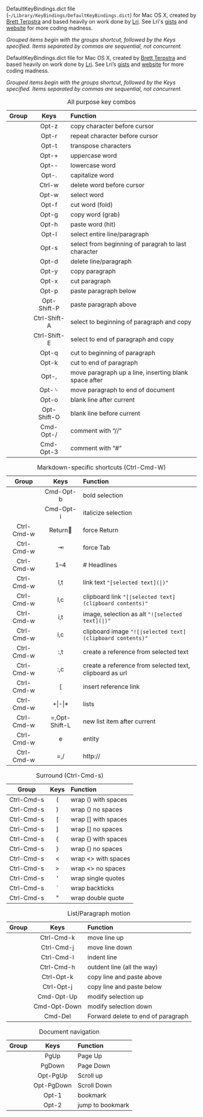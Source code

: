DefaultKeyBindings.dict file (`~/Library/KeyBindings/DefaultKeyBindings.dict`) for Mac OS X, created by [Brett Terpstra][] and based heavily on work done by [Lri][lrikeys]. See Lri's [gists][lrigists] and [website][lriweb] for more coding madness.

[lrikeys]: http://www.cs.helsinki.fi/u/lranta/keybindings/
[lriweb]: http://www.cs.helsinki.fi/u/lranta/
[lrigists]: https://gist.github.com/Lri
[brett terpstra]: http://brettterpstra.com

*Grouped items begin with the groups shortcut, followed by the Keys specified. Items separated by commas are sequential, not concurrent.*

<p>DefaultKeyBindings.dict file for Mac OS X, created by <a href="http://brettterpstra.com">Brett Terpstra</a> and based heavily on work done by <a href="http://www.cs.helsinki.fi/u/lranta/keybindings/">Lri</a>. See Lri&#8217;s <a href="https://gist.github.com/Lri">gists</a> and <a href="http://www.cs.helsinki.fi/u/lranta/">website</a> for more coding madness.</p>

<p><em>Grouped items begin with the groups shortcut, followed by the Keys specified. Items separated by commas are sequential, not concurrent.</em></p>

<table>
<caption id="allpurposekeycombos"> All purpose key combos </caption>
<colgroup>
<col style="text-align:center;"/>
<col style="text-align:center;"/>
<col style="text-align:left;"/>
</colgroup>

<thead>
<tr>
	<th style="text-align:center;">Group</th>
	<th style="text-align:center;">Keys</th>
	<th style="text-align:left;">Function</th>
</tr>
</thead>

<tbody>
<tr>
	<td style="text-align:center;"></td>
	<td style="text-align:center;">Opt-z</td>
	<td style="text-align:left;">copy character before cursor</td>
</tr>
<tr>
	<td style="text-align:center;"></td>
	<td style="text-align:center;">Opt-r</td>
	<td style="text-align:left;">repeat character before cursor</td>
</tr>
<tr>
	<td style="text-align:center;"></td>
	<td style="text-align:center;">Opt-t</td>
	<td style="text-align:left;">transpose characters</td>
</tr>
<tr>
	<td style="text-align:center;"></td>
	<td style="text-align:center;">Opt-+</td>
	<td style="text-align:left;">uppercase word</td>
</tr>
<tr>
	<td style="text-align:center;"></td>
	<td style="text-align:center;">Opt--</td>
	<td style="text-align:left;">lowercase word</td>
</tr>
<tr>
	<td style="text-align:center;"></td>
	<td style="text-align:center;">Opt-.</td>
	<td style="text-align:left;">capitalize word</td>
</tr>
<tr>
	<td style="text-align:center;"></td>
	<td style="text-align:center;">Ctrl-w</td>
	<td style="text-align:left;">delete word before cursor</td>
</tr>
<tr>
	<td style="text-align:center;"></td>
	<td style="text-align:center;">Opt-w</td>
	<td style="text-align:left;">select word</td>
</tr>
<tr>
	<td style="text-align:center;"></td>
	<td style="text-align:center;">Opt-f</td>
	<td style="text-align:left;">cut word (fold)</td>
</tr>
<tr>
	<td style="text-align:center;"></td>
	<td style="text-align:center;">Opt-g</td>
	<td style="text-align:left;">copy word (grab)</td>
</tr>
<tr>
	<td style="text-align:center;"></td>
	<td style="text-align:center;">Opt-h</td>
	<td style="text-align:left;">paste word (hit)</td>
</tr>
<tr>
	<td style="text-align:center;"></td>
	<td style="text-align:center;">Opt-l</td>
	<td style="text-align:left;">select entire line/paragraph</td>
</tr>
<tr>
	<td style="text-align:center;"></td>
	<td style="text-align:center;">Opt-s</td>
	<td style="text-align:left;">select from beginning of paragrah to last character</td>
</tr>
<tr>
	<td style="text-align:center;"></td>
	<td style="text-align:center;">Opt-d</td>
	<td style="text-align:left;">delete line/paragraph</td>
</tr>
<tr>
	<td style="text-align:center;"></td>
	<td style="text-align:center;">Opt-y</td>
	<td style="text-align:left;">copy paragraph</td>
</tr>
<tr>
	<td style="text-align:center;"></td>
	<td style="text-align:center;">Opt-x</td>
	<td style="text-align:left;">cut paragraph</td>
</tr>
<tr>
	<td style="text-align:center;"></td>
	<td style="text-align:center;">Opt-p</td>
	<td style="text-align:left;">paste paragraph below</td>
</tr>
<tr>
	<td style="text-align:center;"></td>
	<td style="text-align:center;">Opt-Shift-P</td>
	<td style="text-align:left;">paste paragraph above</td>
</tr>
<tr>
	<td style="text-align:center;"></td>
	<td style="text-align:center;">Ctrl-Shift-A</td>
	<td style="text-align:left;">select to beginning of paragraph and copy</td>
</tr>
<tr>
	<td style="text-align:center;"></td>
	<td style="text-align:center;">Ctrl-Shift-E</td>
	<td style="text-align:left;">select to end of paragraph and copy</td>
</tr>
<tr>
	<td style="text-align:center;"></td>
	<td style="text-align:center;">Opt-q</td>
	<td style="text-align:left;">cut to beginning of paragraph</td>
</tr>
<tr>
	<td style="text-align:center;"></td>
	<td style="text-align:center;">Opt-k</td>
	<td style="text-align:left;">cut to end of paragraph</td>
</tr>
<tr>
	<td style="text-align:center;"></td>
	<td style="text-align:center;">Opt-,</td>
	<td style="text-align:left;">move paragraph up a line, inserting blank space after</td>
</tr>
<tr>
	<td style="text-align:center;"></td>
	<td style="text-align:center;">Opt-␠</td>
	<td style="text-align:left;">move paragraph to end of document</td>
</tr>
<tr>
	<td style="text-align:center;"></td>
	<td style="text-align:center;">Opt-o</td>
	<td style="text-align:left;">blank line after current</td>
</tr>
<tr>
	<td style="text-align:center;"></td>
	<td style="text-align:center;">Opt-Shift-O</td>
	<td style="text-align:left;">blank line before current</td>
</tr>
<tr>
	<td style="text-align:center;"></td>
	<td style="text-align:center;">Cmd-Opt-/</td>
	<td style="text-align:left;">comment with “//”</td>
</tr>
<tr>
	<td style="text-align:center;"></td>
	<td style="text-align:center;">Cmd-Opt-3</td>
	<td style="text-align:left;">comment with “#”</td>
</tr>
</tbody>
</table>


<table>
<caption id="markdown-specificshortcutsx2318w"> Markdown-specific shortcuts (Ctrl-Cmd-W) </caption>
<colgroup>
<col style="text-align:center;"/>
<col style="text-align:center;"/>
<col style="text-align:left;"/>
</colgroup>

<thead>
<tr>
	<th style="text-align:center;">Group</th>
	<th style="text-align:center;">Keys</th>
	<th style="text-align:left;">Function</th>
</tr>
</thead>

<tbody>
<tr>
	<td style="text-align:center;"></td>
	<td style="text-align:center;">Cmd-Opt-b</td>
	<td style="text-align:left;">bold selection</td>
</tr>
<tr>
	<td style="text-align:center;"></td>
	<td style="text-align:center;">Cmd-Opt-i</td>
	<td style="text-align:left;">italicize selection</td>
</tr>
<tr>
	<td style="text-align:center;">Ctrl-Cmd-w</td>
	<td style="text-align:center;">Return</td>
	<td style="text-align:left;">force Return</td>
</tr>
<tr>
	<td style="text-align:center;">Ctrl-Cmd-w</td>
	<td style="text-align:center;">⇥</td>
	<td style="text-align:left;">force Tab</td>
</tr>
<tr>
	<td style="text-align:center;">Ctrl-Cmd-w</td>
	<td style="text-align:center;">1–4</td>
	<td style="text-align:left;"># Headlines</td>
</tr>
<tr>
	<td style="text-align:center;">Ctrl-Cmd-w</td>
	<td style="text-align:center;">l,t</td>
	<td style="text-align:left;">link text <code>"[selected text](|)"</code></td>
</tr>
<tr>
	<td style="text-align:center;">Ctrl-Cmd-w</td>
	<td style="text-align:center;">l,c</td>
	<td style="text-align:left;">clipboard link <code>"[|selected text](clipboard contents)"</code></td>
</tr>
<tr>
	<td style="text-align:center;">Ctrl-Cmd-w</td>
	<td style="text-align:center;">i,t</td>
	<td style="text-align:left;">image, selection as alt <code>"![selected text](|)"</code></td>
</tr>
<tr>
	<td style="text-align:center;">Ctrl-Cmd-w</td>
	<td style="text-align:center;">i,c</td>
	<td style="text-align:left;">clipboard image <code>"![|selected text](clipboard contents)"</code></td>
</tr>
<tr>
	<td style="text-align:center;">Ctrl-Cmd-w</td>
	<td style="text-align:center;">:,t</td>
	<td style="text-align:left;">create a reference from selected text</td>
</tr>
<tr>
	<td style="text-align:center;">Ctrl-Cmd-w</td>
	<td style="text-align:center;">:,c</td>
	<td style="text-align:left;">create a reference from selected text, clipboard as url</td>
</tr>
<tr>
	<td style="text-align:center;">Ctrl-Cmd-w</td>
	<td style="text-align:center;">[</td>
	<td style="text-align:left;">insert reference link</td>
</tr>
<tr>
	<td style="text-align:center;">Ctrl-Cmd-w</td>
	<td style="text-align:center;">+|-|*</td>
	<td style="text-align:left;">lists</td>
</tr>
<tr>
	<td style="text-align:center;">Ctrl-Cmd-w</td>
	<td style="text-align:center;">=,Opt-Shift-L</td>
	<td style="text-align:left;">new list item after current</td>
</tr>
<tr>
	<td style="text-align:center;">Ctrl-Cmd-w</td>
	<td style="text-align:center;">e</td>
	<td style="text-align:left;">entity</td>
</tr>
<tr>
	<td style="text-align:center;">Ctrl-Cmd-w</td>
	<td style="text-align:center;">=,/</td>
	<td style="text-align:left;">http://</td>
</tr>
</tbody>
</table>


<table>
<caption id="surroundx2318s"> Surround (Ctrl-Cmd-s) </caption>
<colgroup>
<col style="text-align:center;"/>
<col style="text-align:center;"/>
<col style="text-align:left;"/>
</colgroup>

<thead>
<tr>
	<th style="text-align:center;">Group</th>
	<th style="text-align:center;">Keys</th>
	<th style="text-align:left;">Function</th>
</tr>
</thead>

<tbody>
<tr>
	<td style="text-align:center;">Ctrl-Cmd-s</td>
	<td style="text-align:center;">(</td>
	<td style="text-align:left;">wrap () with spaces</td>
</tr>
<tr>
	<td style="text-align:center;">Ctrl-Cmd-s</td>
	<td style="text-align:center;">)</td>
	<td style="text-align:left;">wrap () no spaces</td>
</tr>
<tr>
	<td style="text-align:center;">Ctrl-Cmd-s</td>
	<td style="text-align:center;">[</td>
	<td style="text-align:left;">wrap [] with spaces</td>
</tr>
<tr>
	<td style="text-align:center;">Ctrl-Cmd-s</td>
	<td style="text-align:center;">]</td>
	<td style="text-align:left;">wrap [] no spaces</td>
</tr>
<tr>
	<td style="text-align:center;">Ctrl-Cmd-s</td>
	<td style="text-align:center;">{</td>
	<td style="text-align:left;">wrap {} with spaces</td>
</tr>
<tr>
	<td style="text-align:center;">Ctrl-Cmd-s</td>
	<td style="text-align:center;">}</td>
	<td style="text-align:left;">wrap {} no spaces</td>
</tr>
<tr>
	<td style="text-align:center;">Ctrl-Cmd-s</td>
	<td style="text-align:center;">&lt;</td>
	<td style="text-align:left;">wrap &lt;&gt; with spaces</td>
</tr>
<tr>
	<td style="text-align:center;">Ctrl-Cmd-s</td>
	<td style="text-align:center;">&gt;</td>
	<td style="text-align:left;">wrap &lt;&gt; no spaces</td>
</tr>
<tr>
	<td style="text-align:center;">Ctrl-Cmd-s</td>
	<td style="text-align:center;">’</td>
	<td style="text-align:left;">wrap single quotes</td>
</tr>
<tr>
	<td style="text-align:center;">Ctrl-Cmd-s</td>
	<td style="text-align:center;">`</td>
	<td style="text-align:left;">wrap backticks</td>
</tr>
<tr>
	<td style="text-align:center;">Ctrl-Cmd-s</td>
	<td style="text-align:center;">"</td>
	<td style="text-align:left;">wrap double quote</td>
</tr>
</tbody>
</table>


<table>
<caption id="listparagraphmotion"> List/Paragraph motion </caption>
<colgroup>
<col style="text-align:center;"/>
<col style="text-align:center;"/>
<col style="text-align:left;"/>
</colgroup>

<thead>
<tr>
	<th style="text-align:center;">Group</th>
	<th style="text-align:center;">Keys</th>
	<th style="text-align:left;">Function</th>
</tr>
</thead>

<tbody>
<tr>
	<td style="text-align:center;"></td>
	<td style="text-align:center;">Ctrl-Cmd-k</td>
	<td style="text-align:left;">move line up</td>
</tr>
<tr>
	<td style="text-align:center;"></td>
	<td style="text-align:center;">Ctrl-Cmd-j</td>
	<td style="text-align:left;">move line down</td>
</tr>
<tr>
	<td style="text-align:center;"></td>
	<td style="text-align:center;">Ctrl-Cmd-l</td>
	<td style="text-align:left;">indent line</td>
</tr>
<tr>
	<td style="text-align:center;"></td>
	<td style="text-align:center;">Ctrl-Cmd-h</td>
	<td style="text-align:left;">outdent line (all the way)</td>
</tr>
<tr>
	<td style="text-align:center;"></td>
	<td style="text-align:center;">Ctrl-Opt-k</td>
	<td style="text-align:left;">copy line and paste above</td>
</tr>
<tr>
	<td style="text-align:center;"></td>
	<td style="text-align:center;">Ctrl-Opt-j</td>
	<td style="text-align:left;">copy line and paste below</td>
</tr>
<tr>
	<td style="text-align:center;"></td>
	<td style="text-align:center;">Cmd-Opt-Up</td>
	<td style="text-align:left;">modify selection up</td>
</tr>
<tr>
	<td style="text-align:center;"></td>
	<td style="text-align:center;">Cmd-Opt-Down</td>
	<td style="text-align:left;">modify selection down</td>
</tr>
<tr>
	<td style="text-align:center;"></td>
	<td style="text-align:center;">Cmd-Del</td>
	<td style="text-align:left;">Forward delete to end of paragraph</td>
</tr>
</tbody>
</table>


<table>
<caption id="documentnavigation"> Document navigation </caption>
<colgroup>
<col style="text-align:center;"/>
<col style="text-align:center;"/>
<col style="text-align:left;"/>
</colgroup>

<thead>
<tr>
	<th style="text-align:center;">Group</th>
	<th style="text-align:center;">Keys</th>
	<th style="text-align:left;">Function</th>
</tr>
</thead>

<tbody>
<tr>
	<td style="text-align:center;"></td>
	<td style="text-align:center;">PgUp</td>
	<td style="text-align:left;">Page Up</td>
</tr>
<tr>
	<td style="text-align:center;"></td>
	<td style="text-align:center;">PgDown</td>
	<td style="text-align:left;">Page Down</td>
</tr>
<tr>
	<td style="text-align:center;"></td>
	<td style="text-align:center;">Opt-PgUp</td>
	<td style="text-align:left;">Scroll up</td>
</tr>
<tr>
	<td style="text-align:center;"></td>
	<td style="text-align:center;">Opt-PgDown</td>
	<td style="text-align:left;">Scroll Down</td>
</tr>
<tr>
	<td style="text-align:center;"></td>
	<td style="text-align:center;">Opt-1</td>
	<td style="text-align:left;">bookmark</td>
</tr>
<tr>
	<td style="text-align:center;"></td>
	<td style="text-align:center;">Opt-2</td>
	<td style="text-align:left;">jump to bookmark</td>
</tr>
</tbody>
</table>

